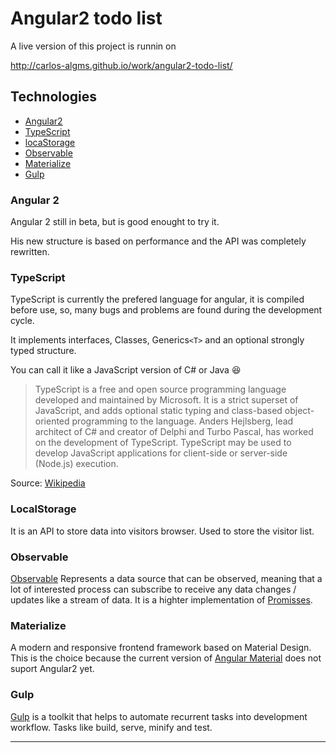 # Angular2 todo list

A live version of this project is runnin on 

http://carlos-algms.github.io/work/angular2-todo-list/

## Technologies 

 * [Angular2][1]
 * [TypeScript][2]
 * [locaStorage][10]
 * [Observable][3]
 * [Materialize][4]
 * [Gulp][5]


### Angular 2
Angular 2 still in beta, but is good enought to try it.

His new structure is based on performance and the API was completely rewritten.


### TypeScript 

TypeScript is currently the prefered language for angular, it is compiled before use, 
so, many bugs and problems are found during the development cycle.

It implements interfaces, Classes, Generics`<T>` and an optional strongly typed structure.

You can call it like a JavaScript version of C# or Java :laughing:

> TypeScript is a free and open source programming language developed and maintained by Microsoft. 
> It is a strict superset of JavaScript, and adds optional static typing and class-based object-oriented programming to the language. 
> Anders Hejlsberg, lead architect of C# and creator of Delphi and Turbo Pascal, has worked on the development of TypeScript.
> TypeScript may be used to develop JavaScript applications for client-side or server-side (Node.js) execution.

Source: [Wikipedia][6] 


### LocalStorage
It is an API to store data into visitors browser. Used to store the visitor list.


### Observable

[Observable][7] Represents a data source that can be observed, 
meaning that a lot of interested process can subscribe to receive any data changes / updates like a stream of data.
It is a highter implementation of [Promisses][8].


### Materialize

A modern and responsive frontend framework based on Material Design. 
This is the choice because the current version of [Angular Material][9] does not suport Angular2 yet.


### Gulp

[Gulp][5] is a toolkit that helps to automate recurrent tasks into development workflow.
Tasks like build, serve, minify and test.

--------------------------

[1]: https://angular.io/
[2]: http://www.typescriptlang.org/
[3]: https://github.com/Reactive-Extensions/RxJS/blob/master/doc/api/core/operators/create.md
[4]: http://materializecss.com/
[5]: https://github.com/gulpjs/gulp
[6]: https://en.wikipedia.org/wiki/TypeScript
[7]: https://github.com/Reactive-Extensions/RxJS/blob/master/doc/gettingstarted/exploring.md#observable--observer
[8]: https://developer.mozilla.org/en-US/docs/Web/JavaScript/Reference/Global_Objects/Promise
[9]: https://material.angularjs.org/1.0.5/
[10]: https://developer.mozilla.org/en-US/docs/Web/API/Window/localStorage
